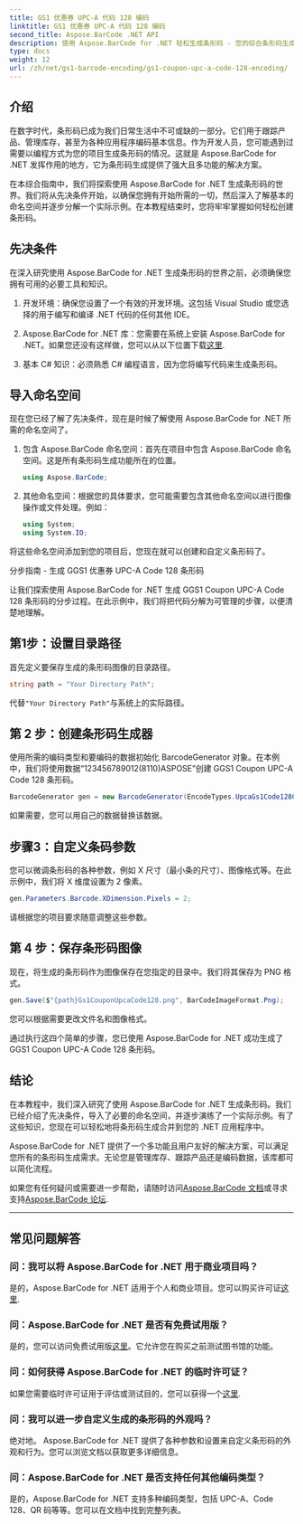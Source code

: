 ```yaml
---
title: GS1 优惠券 UPC-A 代码 128 编码
linktitle: GS1 优惠券 UPC-A 代码 128 编码
second_title: Aspose.BarCode .NET API
description: 使用 Aspose.BarCode for .NET 轻松生成条形码 - 您的综合条形码生成解决方案。今天就开始吧！
type: docs
weight: 12
url: /zh/net/gs1-barcode-encoding/gs1-coupon-upc-a-code-128-encoding/
---
```


## 介绍

在数字时代，条形码已成为我们日常生活中不可或缺的一部分。它们用于跟踪产品、管理库存，甚至为各种应用程序编码基本信息。作为开发人员，您可能遇到过需要以编程方式为您的项目生成条形码的情况。这就是 Aspose.BarCode for .NET 发挥作用的地方，它为条形码生成提供了强大且多功能的解决方案。

在本综合指南中，我们将探索使用 Aspose.BarCode for .NET 生成条形码的世界。我们将从先决条件开始，以确保您拥有开始所需的一切，然后深入了解基本的命名空间并逐步分解一个实际示例。在本教程结束时，您将牢牢掌握如何轻松创建条形码。

## 先决条件

在深入研究使用 Aspose.BarCode for .NET 生成条形码的世界之前，必须确保您拥有可用的必要工具和知识。

1. 开发环境：确保您设置了一个有效的开发环境。这包括 Visual Studio 或您选择的用于编写和编译 .NET 代码的任何其他 IDE。

2.  Aspose.BarCode for .NET 库：您需要在系统上安装 Aspose.BarCode for .NET。如果您还没有这样做，您可以从以下位置下载[这里](https://releases.aspose.com/barcode/net/).

3. 基本 C# 知识：必须熟悉 C# 编程语言，因为您将编写代码来生成条形码。

## 导入命名空间

现在您已经了解了先决条件，现在是时候了解使用 Aspose.BarCode for .NET 所需的命名空间了。

1. 包含 Aspose.BarCode 命名空间：首先在项目中包含 Aspose.BarCode 命名空间。这是所有条形码生成功能所在的位置。

   ```csharp
   using Aspose.BarCode;
   ```

2. 其他命名空间：根据您的具体要求，您可能需要包含其他命名空间以进行图像操作或文件处理。例如：

   ```csharp
   using System;
   using System.IO;
   ```

将这些命名空间添加到您的项目后，您现在就可以创建和自定义条形码了。

分步指南 - 生成 GGS1 优惠券 UPC-A Code 128 条形码

让我们探索使用 Aspose.BarCode for .NET 生成 GGS1 Coupon UPC-A Code 128 条形码的分步过程。在此示例中，我们将把代码分解为可管理的步骤，以便清楚地理解。

## 第1步：设置目录路径

首先定义要保存生成的条形码图像的目录路径。

```csharp
string path = "Your Directory Path";
```

代替`"Your Directory Path"`与系统上的实际路径。

## 第 2 步：创建条形码生成器

使用所需的编码类型和要编码的数据初始化 BarcodeGenerator 对象。在本例中，我们将使用数据“123456789012(8110)ASPOSE”创建 GGS1 Coupon UPC-A Code 128 条形码。

```csharp
BarcodeGenerator gen = new BarcodeGenerator(EncodeTypes.UpcaGs1Code128Coupon, "123456789012(8110)ASPOSE");
```

如果需要，您可以用自己的数据替换该数据。

## 步骤3：自定义条码参数

您可以微调条形码的各种参数，例如 X 尺寸（最小条的尺寸）、图像格式等。在此示例中，我们将 X 维度设置为 2 像素。

```csharp
gen.Parameters.Barcode.XDimension.Pixels = 2;
```

请根据您的项目要求随意调整这些参数。

## 第 4 步：保存条形码图像

现在，将生成的条形码作为图像保存在您指定的目录中。我们将其保存为 PNG 格式。

```csharp
gen.Save($"{path}Gs1CouponUpcaCode128.png", BarCodeImageFormat.Png);
```

您可以根据需要更改文件名和图像格式。

通过执行这四个简单的步骤，您已使用 Aspose.BarCode for .NET 成功生成了 GGS1 Coupon UPC-A Code 128 条形码。

## 结论

在本教程中，我们深入研究了使用 Aspose.BarCode for .NET 生成条形码。我们已经介绍了先决条件，导入了必要的命名空间，并逐步演练了一个实际示例。有了这些知识，您现在可以轻松地将条形码生成合并到您的 .NET 应用程序中。

Aspose.BarCode for .NET 提供了一个多功能且用户友好的解决方案，可以满足您所有的条形码生成需求。无论您是管理库存、跟踪产品还是编码数据，该库都可以简化流程。

如果您有任何疑问或需要进一步帮助，请随时访问[Aspose.BarCode 文档](https://reference.aspose.com/barcode/net/)或寻求支持[Aspose.BarCode 论坛](https://forum.aspose.com/c/barcode/13).

---

## 常见问题解答

### 问：我可以将 Aspose.BarCode for .NET 用于商业项目吗？
是的，Aspose.BarCode for .NET 适用于个人和商业项目。您可以购买许可证[这里](https://purchase.aspose.com/buy).

### 问：Aspose.BarCode for .NET 是否有免费试用版？
是的，您可以访问免费试用版[这里](https://releases.aspose.com/)。它允许您在购买之前测试图书馆的功能。

### 问：如何获得 Aspose.BarCode for .NET 的临时许可证？
如果您需要临时许可证用于评估或测试目的，您可以获得一个[这里](https://purchase.aspose.com/temporary-license/).

### 问：我可以进一步自定义生成的条形码的外观吗？
绝对地。 Aspose.BarCode for .NET 提供了各种参数和设置来自定义条形码的外观和行为。您可以浏览文档以获取更多详细信息。

### 问：Aspose.BarCode for .NET 是否支持任何其他编码类型？
是的，Aspose.BarCode for .NET 支持多种编码类型，包括 UPC-A、Code 128、QR 码等等。您可以在文档中找到完整列表。